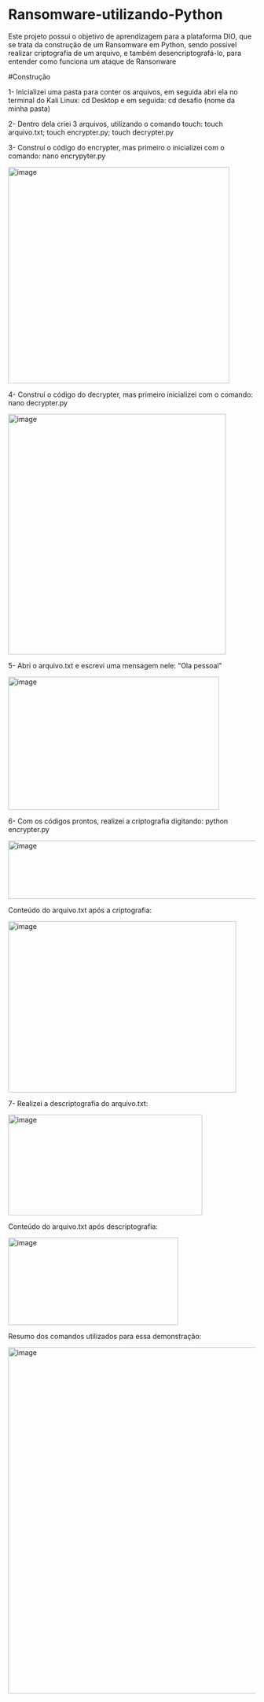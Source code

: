 # Ransomware-utilizando-Python
Este projeto possui o objetivo de aprendizagem para a plataforma DIO, que se trata da construção de um Ransomware em Python, sendo possível realizar criptografia de um arquivo, e também desencriptografá-lo, para entender como funciona um ataque de Ransonware

#Construção

1- Inicializei uma pasta para conter os arquivos, em seguida abri ela no terminal do Kali Linux: cd Desktop e em seguida: cd desafio (nome da minha pasta)

2- Dentro dela criei 3 arquivos, utilizando o comando touch: touch arquivo.txt; touch encrypter.py; touch decrypter.py

3- Construí o código do encrypter, mas primeiro o inicializei com o comando: nano encrypyter.py

<img width="450" height="440" alt="image" src="https://github.com/user-attachments/assets/cbc5e338-c4cf-451f-9170-e16c804f3b74" />

4- Construí o código do decrypter, mas primeiro inicializei com o comando: nano decrypter.py

<img width="443" height="489" alt="image" src="https://github.com/user-attachments/assets/edfc845f-5093-434a-a5d8-b9ccd376fed3" />

5- Abri o arquivo.txt e escrevi uma mensagem nele: "Ola pessoal"

<img width="429" height="271" alt="image" src="https://github.com/user-attachments/assets/5ee2c7c3-d6a4-4e16-b28b-1d77edc6558a" />

6- Com os códigos prontos, realizei a criptografia digitando: python encrypter.py

<img width="530" height="119" alt="image" src="https://github.com/user-attachments/assets/091aec34-8050-4c43-bf86-0846cfa180c2" />

Conteúdo do arquivo.txt após a criptografia: 

<img width="464" height="348" alt="image" src="https://github.com/user-attachments/assets/98532f5d-781c-4270-9b2d-38f812b9e094" />

7- Realizei a descriptografia do arquivo.txt:

<img width="395" height="205" alt="image" src="https://github.com/user-attachments/assets/c55c6429-568b-4163-ab3e-d80afe0d2ceb" />

Conteúdo do arquivo.txt após descriptografia:

<img width="346" height="178" alt="image" src="https://github.com/user-attachments/assets/1c609d4a-a2e3-425b-a785-708caffa65ad" />

Resumo dos comandos utilizados para essa demonstração:

<img width="538" height="704" alt="image" src="https://github.com/user-attachments/assets/54956a53-8aab-4a98-85e5-0863306d0739" />








